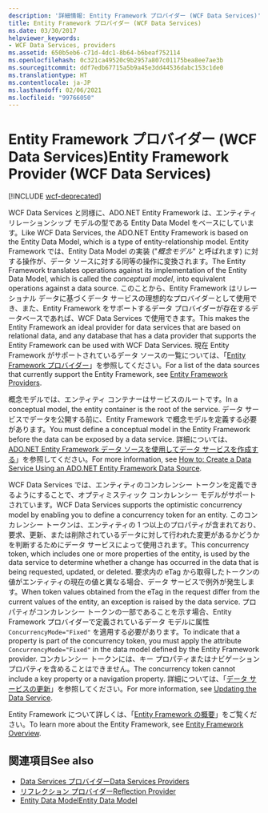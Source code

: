 ```yaml
---
description: '詳細情報: Entity Framework プロバイダー (WCF Data Services)'
title: Entity Framework プロバイダー (WCF Data Services)
ms.date: 03/30/2017
helpviewer_keywords:
- WCF Data Services, providers
ms.assetid: 650b5eb6-c71d-4dc1-8b64-b6beaf752114
ms.openlocfilehash: 0c321ca49520c9b2957a807c01175bea8ee7ae3b
ms.sourcegitcommit: ddf7edb67715a5b9a45e3dd44536dabc153c1de0
ms.translationtype: HT
ms.contentlocale: ja-JP
ms.lasthandoff: 02/06/2021
ms.locfileid: "99766050"
---
```

# <a name="entity-framework-provider-wcf-data-services"></a><span data-ttu-id="40e9c-103">Entity Framework プロバイダー (WCF Data Services)</span><span class="sxs-lookup"><span data-stu-id="40e9c-103">Entity Framework Provider (WCF Data Services)</span></span>

[!INCLUDE [wcf-deprecated](~/includes/wcf-deprecated.md)]

<span data-ttu-id="40e9c-104">WCF Data Services と同様に、ADO.NET Entity Framework は、エンティティ リレーションシップ モデルの型である Entity Data Model をベースにしています。</span><span class="sxs-lookup"><span data-stu-id="40e9c-104">Like WCF Data Services, the ADO.NET Entity Framework is based on the Entity Data Model, which is a type of entity-relationship model.</span></span> <span data-ttu-id="40e9c-105">Entity Framework では、Entity Data Model の実装 ("*概念モデル*" と呼ばれます) に対する操作が、データ ソースに対する同等の操作に変換されます。</span><span class="sxs-lookup"><span data-stu-id="40e9c-105">The Entity Framework translates operations against its implementation of the Entity Data Model, which is called the *conceptual model*, into equivalent operations against a data source.</span></span> <span data-ttu-id="40e9c-106">このことから、Entity Framework はリレーショナル データに基づくデータ サービスの理想的なプロバイダーとして使用でき、また、Entity Framework をサポートするデータ プロバイダーが存在するデータベースであれば、WCF Data Services で使用できます。</span><span class="sxs-lookup"><span data-stu-id="40e9c-106">This makes the Entity Framework an ideal provider for data services that are based on relational data, and any database that has a data provider that supports the Entity Framework can be used with WCF Data Services.</span></span> <span data-ttu-id="40e9c-107">現在 Entity Framework がサポートされているデータ ソースの一覧については、「[Entity Framework プロバイダー](/ef/ef6/fundamentals/providers/)」を参照してください。</span><span class="sxs-lookup"><span data-stu-id="40e9c-107">For a list of the data sources that currently support the Entity Framework, see [Entity Framework Providers](/ef/ef6/fundamentals/providers/).</span></span>
  
 <span data-ttu-id="40e9c-108">概念モデルでは、エンティティ コンテナーはサービスのルートです。</span><span class="sxs-lookup"><span data-stu-id="40e9c-108">In a conceptual model, the entity container is the root of the service.</span></span> <span data-ttu-id="40e9c-109">データ サービスでデータを公開する前に、Entity Framework で概念モデルを定義する必要があります。</span><span class="sxs-lookup"><span data-stu-id="40e9c-109">You must define a conceptual model in the Entity Framework before the data can be exposed by a data service.</span></span> <span data-ttu-id="40e9c-110">詳細については、[ADO.NET Entity Framework データ ソースを使用してデータ サービスを作成する](create-a-data-service-using-an-adonet-ef-data-wcf.md)」を参照してください。</span><span class="sxs-lookup"><span data-stu-id="40e9c-110">For more information, see [How to: Create a Data Service Using an ADO.NET Entity Framework Data Source](create-a-data-service-using-an-adonet-ef-data-wcf.md).</span></span>  
  
 <span data-ttu-id="40e9c-111">WCF Data Services では、エンティティのコンカレンシー トークンを定義できるようにすることで、オプティミスティック コンカレンシー モデルがサポートされています。</span><span class="sxs-lookup"><span data-stu-id="40e9c-111">WCF Data Services supports the optimistic concurrency model by enabling you to define a concurrency token for an entity.</span></span> <span data-ttu-id="40e9c-112">このコンカレンシー トークンは、エンティティの 1 つ以上のプロパティが含まれており、要求、更新、または削除されているデータに対して行われた変更があるかどうかを判断するためにデータ サービスによって使用されます。</span><span class="sxs-lookup"><span data-stu-id="40e9c-112">This concurrency token, which includes one or more properties of the entity, is used by the data service to determine whether a change has occurred in the data that is being requested, updated, or deleted.</span></span> <span data-ttu-id="40e9c-113">要求内の eTag から取得したトークンの値がエンティティの現在の値と異なる場合、データ サービスで例外が発生します。</span><span class="sxs-lookup"><span data-stu-id="40e9c-113">When token values obtained from the eTag in the request differ from the current values of the entity, an exception is raised by the data service.</span></span> <span data-ttu-id="40e9c-114">プロパティがコンカレンシー トークンの一部であることを示す場合、Entity Framework プロバイダーで定義されているデータ モデルに属性 `ConcurrencyMode="Fixed"` を適用する必要があります。</span><span class="sxs-lookup"><span data-stu-id="40e9c-114">To indicate that a property is part of the concurrency token, you must apply the attribute `ConcurrencyMode="Fixed"` in the data model defined by the Entity Framework provider.</span></span> <span data-ttu-id="40e9c-115">コンカレンシー トークンには、キー プロパティまたはナビゲーション プロパティを含めることはできません。</span><span class="sxs-lookup"><span data-stu-id="40e9c-115">The concurrency token cannot include a key property or a navigation property.</span></span> <span data-ttu-id="40e9c-116">詳細については、「[データ サービスの更新](updating-the-data-service-wcf-data-services.md)」を参照してください。</span><span class="sxs-lookup"><span data-stu-id="40e9c-116">For more information, see [Updating the Data Service](updating-the-data-service-wcf-data-services.md).</span></span>  
  
 <span data-ttu-id="40e9c-117">Entity Framework について詳しくは、「[Entity Framework の概要](../adonet/ef/overview.md)」をご覧ください。</span><span class="sxs-lookup"><span data-stu-id="40e9c-117">To learn more about the Entity Framework, see [Entity Framework Overview](../adonet/ef/overview.md).</span></span>  
  
## <a name="see-also"></a><span data-ttu-id="40e9c-118">関連項目</span><span class="sxs-lookup"><span data-stu-id="40e9c-118">See also</span></span>

- [<span data-ttu-id="40e9c-119">Data Services プロバイダー</span><span class="sxs-lookup"><span data-stu-id="40e9c-119">Data Services Providers</span></span>](data-services-providers-wcf-data-services.md)
- [<span data-ttu-id="40e9c-120">リフレクション プロバイダー</span><span class="sxs-lookup"><span data-stu-id="40e9c-120">Reflection Provider</span></span>](reflection-provider-wcf-data-services.md)
- [<span data-ttu-id="40e9c-121">Entity Data Model</span><span class="sxs-lookup"><span data-stu-id="40e9c-121">Entity Data Model</span></span>](../adonet/entity-data-model.md)
